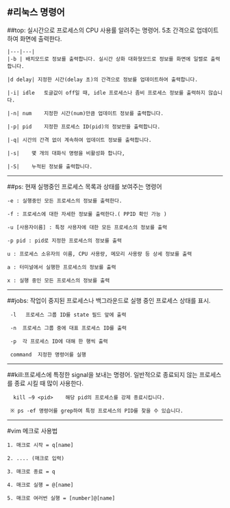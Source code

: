 #리눅스 명령어
---
##top: 실시간으로 프로세스의 CPU 사용률 알려주는 명령어. 5초 간격으로 업데이트하여 화면에 출력한다. 

```
|---|---|
|-b	| 배치모드로 정보를 출력합니다. 실시간 상화 대화형모드로 정보를 화면에 일렬로 출력합니다.

|d delay| 지정한 시간(delay 초)의 간격으로 정보를 업데이트하여 출력합니다.

|-i| idle	토글값이 off일 때, idle 프로세스나 좀비 프로세스 정보를 출력하지 않습니다.

|-n| num	지정한 시간(num)만큼 업데이트 정보를 출력합니다.

|-p| pid	지정한 프로세스 ID(pid)의 정보만을 출력합니다.

|-q| 시간의 간격 없이 계속하여 업데이트 정보를 출력합니다.

|-s|	몇 개의 대화식 명령을 비활성화 합니다,

|-S|	누적된 정보를 출력합니다.
```

---

##ps: 현재 실행중인 프로세스 목록과 상태를 보여주는 명령어
 ```
-e : 실행중인 모든 프로세스의 정보를 출력한다.

-f : 프로세스에 대한 자세한 정보룰 출력한다.( PPID 확인 가능 )

-u [사용자이름] : 특정 사용자에 대한 모든 프로세스의 정보를 출력

-p pid : pid로 지정한 프로세스의 정보를 출력

u : 프로세스 소유자의 이름, CPU 사용량, 메모리 사용량 등 상세 정보를 출력

a : 터미널에서 실행한 프로세스의 정보를 출력

x : 실행 중인 모든 프로세스의 정보를 출력
```
            
---

 ##jobs: 작업이 중지된 프로세스나 백그라운드로 실행 중인 프로세스 상태를 표시.
```
 -l   프로세스 그룹 ID를 state 필드 앞에 출력

 -n  프로세스 그룹 중에 대표 프로세스 ID를 출력

 -p  각 프로세스 ID에 대해 한 행씩 출력

 command  지정한 명령어를 실행
```            
---

 ##kill:프로세스에 특정한 signal을 보내는 명령어. 일반적으로 종료되지 않는 프로세스를 종료 시킬 때 많이 사용한다.
```
  kill –9 <pid>    해당 pid의 프로세스를 강제 종료시킵니다.

 ※ ps -ef 명령어를 grep하여 특정 프로세스의 PID를 찾을 수 있습니다.
``` 
---

 #vim 메크로 사용법
```
1. 매크로 시작 = q[name] 

2. .... (매크로 입력)

3. 매크로 종료 = q

4. 매크로 실행 = @[name]

5. 매크로 여러번 실행 = [number]@[name]
```
